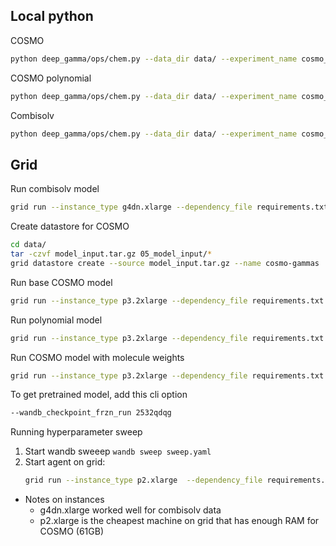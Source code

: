 ## Local python
COSMO
```bash 
python deep_gamma/ops/chem.py --data_dir data/ --experiment_name cosmo_base --artifact_name cosmo_base
```

COSMO polynomial
```bash 
python deep_gamma/ops/chem.py --data_dir data/ --experiment_name cosmo_polynomial --artifact_name cosmo_polynomial --polynomial
```

Combisolv
```bash 
python deep_gamma/ops/chem.py --data_dir data/ --experiment_name cosmo_base --artifact_name cosmo_base --combisolv
```

## Grid

Run combisolv model
``` bash
grid run --instance_type g4dn.xlarge --dependency_file requirements.txt  deep_gamma/ops/chem.py --data_dir grid:combisolv:10 --experiment_name combisolv_mpn_shared --artifact_name cosmo_mpn_shared --batch_size 50 --combisolv
```

Create datastore for COSMO
```bash
cd data/
tar -czvf model_input.tar.gz 05_model_input/*
grid datastore create --source model_input.tar.gz --name cosmo-gammas
```

Run base COSMO model
```bash
grid run --instance_type p3.2xlarge --dependency_file requirements.txt deep_gamma/ops/chem.py --data_dir grid:cosmo-gammas:10 --experiment_name cosmo_base
```

Run polynomial model
``` bash
grid run --instance_type p3.2xlarge --dependency_file requirements.txt deep_gamma/ops/chem.py --data_dir grid:cosmo-gammas:10 --experiment_name cosmo_polynomial --polynomial
```

Run COSMO model with molecule weights
```bash
grid run --instance_type p3.2xlarge --dependency_file requirements.txt deep_gamma/ops/chem.py --data_dir grid:cosmo-gammas:10 --experiment_name cosmo_molecule_weights --use_molecule_weights
```

To get pretrained model, add this cli option
```bash
--wandb_checkpoint_frzn_run 2532qdqg
```

Running hyperparameter sweep
1. Start wandb sweeep `wandb sweep sweep.yaml`
2. Start agent on grid:
    ```bash
    grid run --instance_type p2.xlarge  --dependency_file requirements.txt --datastore_name cosmo-gammas --datastore_version 10  --use_spot run_wandb_agent.sh
    ```

* Notes on instances
    - g4dn.xlarge worked well for combisolv data
    - p2.xlarge is the cheapest machine on grid that has enough RAM for COSMO (61GB)